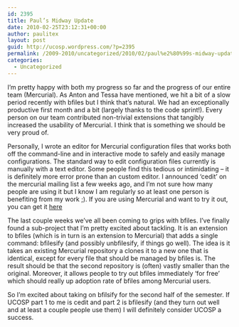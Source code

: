 ```yaml
---
id: 2395
title: Paul’s Midway Update
date: 2010-02-25T23:12:31+00:00
author: paulitex
layout: post
guid: http://ucosp.wordpress.com/?p=2395
permalink: /2009-2010/uncategorized/2010/02/paul%e2%80%99s-midway-update/
categories:
  - Uncategorized
---
```

I&#8217;m pretty happy with both my progress so far and the progress of our entire team (Mercurial). As Anton and Tessa have mentioned, we hit a bit of a slow period recently with bfiles but I think that&#8217;s natural. We had an exceptionally productive first month and a bit (largely thanks to the code sprint!). Every person on our team contributed non-trivial extensions that tangibly increased the usability of Mercurial. I think that is something we should be very proud of.

Personally, I wrote an editor for Mercurial configuration files that works both off the command-line and in interactive mode to safely and easily manage configurations. The standard way to edit configuration files currently is manually with a text editor. Some people find this tedious or intimidating &#8211; it is definitely more error prone than an custom editor. I announced &#8216;cedit&#8217; on the mercurial mailing list a few weeks ago, and I&#8217;m not sure how many people are using it but I know I am regularly so at least one person is benefiting from my work ;). If you are using Mercurial and want to try it out, you can get it [here](http://bitbucket.org/paulitex/cedit/)

The last couple weeks we&#8217;ve all been coming to grips with bfiles. I&#8217;ve finally found a sub-project that I&#8217;m pretty excited about tackling. It is an extension to bfiles (which is in turn is an extension to Mercurial) that adds a single command: bfilesify (and possibly unbfilesify, if things go well). The idea is it takes an existing Mercurial repository a clones it to a new one that is identical, except for every file that should be managed by bfiles is. The result should be that the second repository is (often) vastly smaller than the original. Moreover, it allows people to try out bfiles immediately &#8216;for free&#8217; which should really up adoption rate of bfiles among Mercurial users.

So I&#8217;m excited about taking on bfilsify for the second half of the semester. If UCOSP part 1 to me is cedit and part 2 is bfilesify (and they turn out well and at least a couple people use them) I will definitely consider UCOSP a success.
